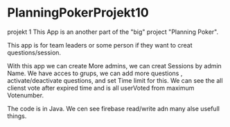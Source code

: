 # PlanningPokerProjekt10
projekt 1
This App is an another part of the "big" project "Planning Poker".

This app is for team leaders or some person if they want to creat questions/session.

With this app we can create More admins, we can creat Sessions by admin Name.
We have acces to grups, we can add more questions , activate/deactivate questions, and set Time limit for this.
We can see the all clienst vote after expired time and is all userVoted from maximum Votenumber.

The code is in Java.
We cen see firebase read/write adn many alse usefull things.
